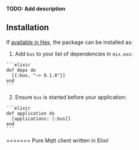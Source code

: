 **TODO: Add description**

## Installation

If [available in Hex](https://hex.pm/docs/publish), the package can be installed as:

  1. Add `bus` to your list of dependencies in `mix.exs`:

    ```elixir
    def deps do
      [{:bus, "~> 0.1.0"}]
    end
    ```

  2. Ensure `bus` is started before your application:

    ```elixir
    def application do
      [applications: [:bus]]
    end
    ```

=======
Pure Mqtt client written in Elixir
